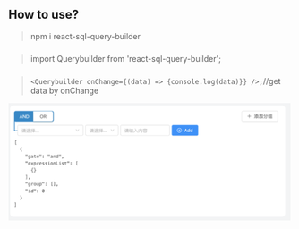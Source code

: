 ## How to use?

> npm i react-sql-query-builder

###

> import Querybuilder from 'react-sql-query-builder';

###

> `<Querybuilder onChange={(data) => {console.log(data)}} />;`//get data by onChange

<img src="assets/img/demo.png">
